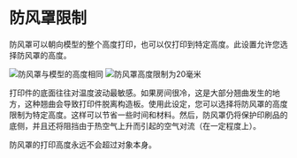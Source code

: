 防风罩限制
====
防风罩可以朝向模型的整个高度打印，也可以仅打印到特定高度。此设置允许您选择防风罩的高度。

<!--screenshot {
"image_path": "draft_shield_enabled.png",
"models": [{"script": "headphone_hook.scad"}],
"camera_position": [-56, 139, 305],
"settings": {
"draft_shield_enabled": true
},
"colours": 32
}-->
<!--screenshot {
"image_path": "draft_shield_height_limitation.png",
"models": [{"script": "headphone_hook.scad"}],
"camera_position": [-56, 139, 305],
"settings": {
"draft_shield_enabled": true,
"draft_shield_height_limitation": "limited",
"draft_shield_height": 20
},
"colours": 32
}-->
![防风罩与模型的高度相同](../images/draft_shield_enabled.png)
![防风罩高度限制为20毫米](../images/draft_shield_height_limitation.png)

打印件的底面往往对温度波动最敏感。如果房间很冷，这是大部分翘曲发生的地方，这种翘曲会导致打印件脱离构造板。使用此设定，您可以选择将防风罩的高度限制为特定高度。这样可以节省一些时间和材料。然后，防风罩仍将保护印刷品的底侧，并且还将阻挡由于热空气上升而引起的空气对流（在一定程度上）。

防风罩的打印高度永远不会超过对象本身。
